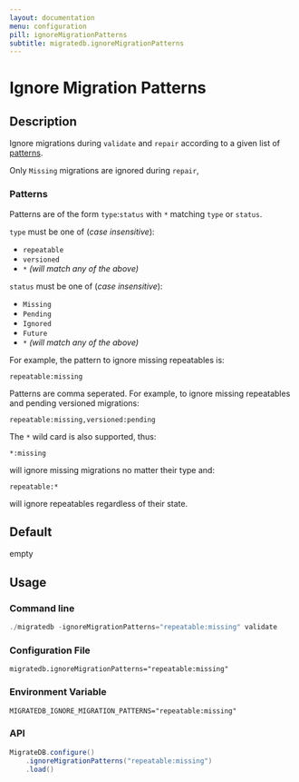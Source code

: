 ```yaml
---
layout: documentation
menu: configuration
pill: ignoreMigrationPatterns
subtitle: migratedb.ignoreMigrationPatterns
---
```


# Ignore Migration Patterns

## Description

Ignore migrations during `validate` and `repair` according to a given list
of [patterns](/documentation/configuration/parameters/ignoreMigrationPatterns#patterns).

Only `Missing` migrations are ignored during `repair`,

### Patterns

Patterns are of the form `type`:`status` with `*` matching `type` or `status`.

`type` must be one of (*case insensitive*):

* `repeatable`
* `versioned`
* `*` *(will match any of the above)*

`status` must be one of (*case insensitive*):

* `Missing`
* `Pending`
* `Ignored`
* `Future`
* `*` *(will match any of the above)*

For example, the pattern to ignore missing repeatables is:

```
repeatable:missing
```

Patterns are comma seperated. For example, to ignore missing repeatables and pending versioned migrations:

```
repeatable:missing,versioned:pending
```

The `*` wild card is also supported, thus:

```
*:missing
```

will ignore missing migrations no matter their type and:

```
repeatable:*
```

will ignore repeatables regardless of their state.

## Default

empty

## Usage

### Command line

```powershell
./migratedb -ignoreMigrationPatterns="repeatable:missing" validate
```

### Configuration File

```properties
migratedb.ignoreMigrationPatterns="repeatable:missing"
```

### Environment Variable

```properties
MIGRATEDB_IGNORE_MIGRATION_PATTERNS="repeatable:missing"
```

### API

```java
MigrateDB.configure()
    .ignoreMigrationPatterns("repeatable:missing")
    .load()
```
